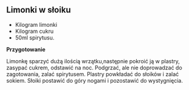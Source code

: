 ## Limonki w słoiku ##

- Kilogram limonki
- Kilogram cukru
- 50ml spirytusu.

**Przygotowanie**

Limonkę sparzyć dużą ilością wrzątku,następnie pokroić ją w plastry, zasypać cukrem, odstawić na noc. Podgrzać, ale nie doprowadzać do  zagotowania, zalać spirytusem. Plastry powkładać do słoików i zalać sokiem. Słoiki postawić do góry nogami i pozostawić do wystygnięcia.

<div style="page-break-after: always;"></div>
